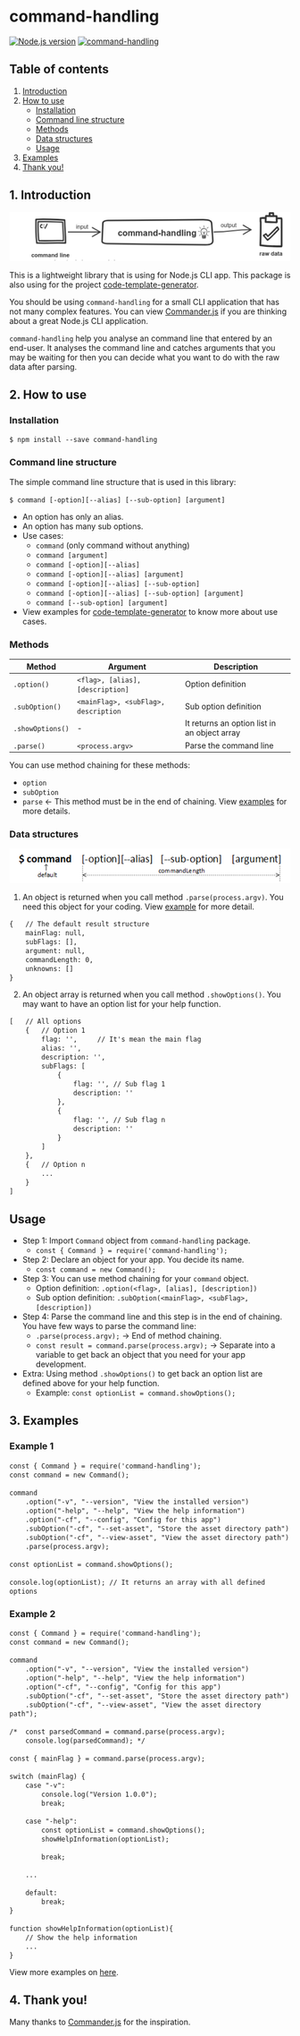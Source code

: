 # command-handling
[![Node.js version](https://img.shields.io/node/v/code-template-generator.svg?style=flat)](https://nodejs.org)   [![command-handling](https://img.shields.io/npm/v/command-handling.svg?style=flat)](https://www.npmjs.com/package/command-handling/)

## Table of contents
1. [Introduction](#1-introduction)
2. [How to use](#2-how-to-use)
    * [Installation](#installation)
    * [Command line structure](#command-line-structure)
    * [Methods](#methods)
    * [Data structures](#data-structures)
    * [Usage](#usage)
3. [Examples](#3-examples)
4. [Thank you!](#4-thank-you)

## 1. Introduction
![How it works](./assets/howitworks.png)

This is a lightweight library that is using for Node.js CLI app. This package is also using for the project [code-template-generator](https://www.npmjs.com/package/code-template-generator).

You should be using `command-handling` for a small CLI application that has not many complex features. You can view [Commander.js](https://github.com/tj/commander.js) if you are thinking about a great Node.js CLI application.

`command-handling` help you analyse an command line that entered by an end-user. It analyses the command line and catches arguments that you may be waiting for then you can decide what you want to do with the raw data after parsing.

## 2. How to use
### Installation
```
$ npm install --save command-handling
```

### Command line structure
The simple command line structure that is used in this library:

`$ command [-option][--alias] [--sub-option] [argument]`

* An option has only an alias.
* An option has many sub options.
* Use cases:
    * `command` (only command without anything)
    * `command [argument]`
    * `command [-option][--alias]`
    * `command [-option][--alias] [argument]`
    * `command [-option][--alias] [--sub-option]`
    * `command [-option][--alias] [--sub-option] [argument]`
    * `command [--sub-option] [argument]`
* View examples for [code-template-generator](https://www.npmjs.com/package/code-template-generator#5-examples) to know more about use cases.

### Methods
|Method|Argument|Description|
|---|---|---|
|`.option()`|`<flag>, [alias], [description]`|Option definition|
|`.subOption()`|`<mainFlag>, <subFlag>, description`|Sub option definition|
|`.showOptions()`|-|It returns an option list in an object array|
|`.parse()`|`<process.argv>`|Parse the command line|

You can use method chaining for these methods:
* `option`
* `subOption`
* `parse` <- This method must be in the end of chaining. View [examples](#3-examples) for more details.

### Data structures

![Command structure](./assets/command-structure.png)

1. An object is returned when you call method `.parse(process.argv)`. You need this object for your coding. View [example](#3-examples) for more detail.

```
{   // The default result structure
    mainFlag: null,
    subFlags: [],
    argument: null,
    commandLength: 0,
    unknowns: []
}
```

2. An object array is returned when you call method `.showOptions()`. You may want to have an option list for your help function.

```
[   // All options
    {   // Option 1
        flag: '',     // It's mean the main flag
        alias: '',
        description: '',
        subFlags: [
            {
                flag: '', // Sub flag 1
                description: ''
            },
            {
                flag: '', // Sub flag n
                description: ''
            }
        ]
    },
    {   // Option n
        ...
    }
]
```

## Usage
* Step 1: Import `Command` object from `command-handling` package.
   * `const { Command } = require('command-handling');`
* Step 2: Declare an object for your app. You decide its name.
   * `const command = new Command();`
* Step 3: You can use method chaining for your `command` object.
    * Option definition: `.option(<flag>, [alias], [description])`
    * Sub option definition: `.subOption(<mainFlag>, <subFlag>, [description])`
* Step 4: Parse the command line and this step is in the end of chaining. You have few ways to parse the command line:
   * `.parse(process.argv);` -> End of method chaining.
    * `const result = command.parse(process.argv);` -> Separate into a variable to get back an object that you need for your app development.
* Extra: Using method `.showOptions()` to get back an option list are defined above for your help function.
    * Example: `const optionList = command.showOptions();`

## 3. Examples
### Example 1

```
const { Command } = require('command-handling');
const command = new Command();

command
    .option("-v", "--version", "View the installed version")
    .option("-help", "--help", "View the help information")
    .option("-cf", "--config", "Config for this app")
    .subOption("-cf", "--set-asset", "Store the asset directory path")
    .subOption("-cf", "--view-asset", "View the asset directory path")
    .parse(process.argv);

const optionList = command.showOptions();

console.log(optionList); // It returns an array with all defined options
```

### Example 2

```
const { Command } = require('command-handling');
const command = new Command();

command
    .option("-v", "--version", "View the installed version")
    .option("-help", "--help", "View the help information")
    .option("-cf", "--config", "Config for this app")
    .subOption("-cf", "--set-asset", "Store the asset directory path")
    .subOption("-cf", "--view-asset", "View the asset directory path");

/*  const parsedCommand = command.parse(process.argv);
    console.log(parsedCommand); */

const { mainFlag } = command.parse(process.argv);

switch (mainFlag) {
    case "-v":
        console.log("Version 1.0.0");
        break;

    case "-help":
        const optionList = command.showOptions();
        showHelpInformation(optionList);

        break;

    ...

    default:
        break;
}

function showHelpInformation(optionList){
    // Show the help information
    ...
}
```

View more examples on [here](https://github.com/nguyenkhois/command-handling/tree/master/examples).

## 4. Thank you!
Many thanks to [Commander.js](https://github.com/tj/commander.js) for the inspiration.
